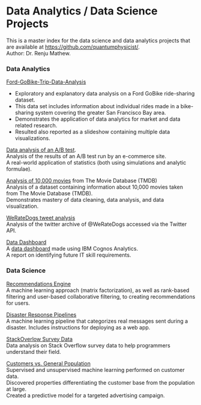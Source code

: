 # Data Analytics / Data Science Projects
This is a master index for the data science and data analytics projects that are available at https://github.com/quantumphysicist/.  
Author: Dr. Renju Mathew.  

### Data Analytics
[Ford-GoBike-Trip-Data-Analysis](https://github.com/quantumphysicist/Ford-GoBike-Trip-Data-Analysis)      
- Exploratory and explanatory data analysis on a Ford GoBike ride-sharing dataset.   
- This data set includes information about individual rides made in a bike-sharing system covering the greater San Francisco Bay area.  
- Demonstrates the application of data analytics for market and data related research.  
- Resulted also reported as a slideshow containing multiple data visualizations.  

[Data analysis of an A/B test](https://github.com/quantumphysicist/Analysis_of_AB_Test_Results).      
Analysis of the results of an A/B test run by an e-commerce site.    
A real-world application of statistics (both using simulations and analytic formulae).    

[Analysis of 10,000 movies](https://github.com/quantumphysicist/The-Movie-Database-Data-Analysis) from The Movie Database (TMDB)     
Analysis of a dataset containing information about 10,000 movies taken from The Movie Database (TMDB).    
Demonstrates mastery of data cleaning, data analysis, and data visualization.    

[WeRateDogs tweet analysis](https://github.com/quantumphysicist/WeRateDogs-Twitter-Archive-Data-Analysis)       
Analysis of the twitter archive of @WeRateDogs accessed via the Twitter API.    

[Data Dashboard](https://github.com/quantumphysicist/Data-Dashboard-IBM-Data-Analyst)      
A [data dashboard](https://www.tinyurl.com/4c9szz63) made using IBM Cognos Analytics.  
A report on identifying future IT skill requirements.    

### Data Science

[Recommendations Engine](https://github.com/quantumphysicist/Recommendations-with-IBM)    
A machine learning approach (matrix factorization), as well as rank-based filtering and user-based collaborative filtering, to creating recommendations for users.   

[Disaster Response Pipelines](https://github.com/quantumphysicist/Disaster-Response-Pipelines)  
A machine learning pipeline that categorizes real messages sent during a disaster. 
Includes instructions for deploying as a web app.   

[StackOverlow Survey Data](https://github.com/quantumphysicist/StackOverFlow-SurveyData-Analysis)  
Data analysis on Stack Overflow survey data to help programmers understand their field.  

[Customers vs. General Population](https://github.com/quantumphysicist/Arvato)  
Supervised and unsupervised machine learning performed on customer data.  
Discovered properties differentiating the customer base from the population at large.  
Created a predictive model for a targeted advertising campaign.  
